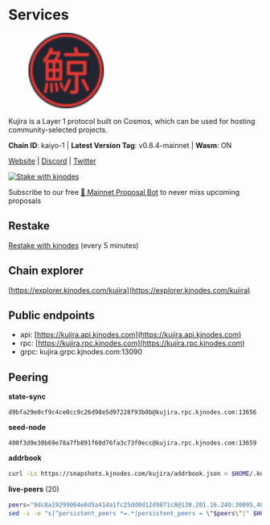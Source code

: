 # Services

<figure><img src="https://raw.githubusercontent.com/kj89/cosmos-images/main/logos/kujira.png" width="150" alt=""><figcaption></figcaption></figure>

Kujira is a Layer 1 protocol built on Cosmos, which can be used for  hosting community-selected projects.

**Chain ID**: kaiyo-1 | **Latest Version Tag**: v0.8.4-mainnet | **Wasm**: ON

[Website](https://kujira.app) | [Discord](https://discord.gg/teamkujira) | [Twitter](https://twitter.com/TeamKujira)

[![Stake with kjnodes](https://i.ibb.co/cr44Q8j/button-stake-with-kjnodes.png)](https://restake.app/kujira/kujiravaloper1tnuqj73jfn3724lqz34c27tuv80nv336sadqym)

Subscribe to our free [🤖 Mainnet Proposal Bot](https://t.me/kjnodes_proposal_bot) to never miss upcoming proposals

## Restake

[Restake with kjnodes](https://restake.app/kujira/kujiravaloper1tnuqj73jfn3724lqz34c27tuv80nv336sadqym) (every 5 minutes)
## Chain explorer
[https://explorer.kjnodes.com/kujira](https://explorer.kjnodes.com/kujira)

## Public endpoints

* api: [https://kujira.api.kjnodes.com](https://kujira.api.kjnodes.com)
* rpc: [https://kujira.rpc.kjnodes.com](https://kujira.rpc.kjnodes.com)
* grpc: kujira.grpc.kjnodes.com:13090

## Peering

**state-sync**

```text
d9bfa29e0cf9c4ce0cc9c26d98e5d97228f93b0b@kujira.rpc.kjnodes.com:13656
```

**seed-node**

```text
400f3d9e30b69e78a7fb891f60d76fa3c73f0ecc@kujira.rpc.kjnodes.com:13659
```

**addrbook**
```bash
curl -Ls https://snapshots.kjnodes.com/kujira/addrbook.json > $HOME/.kujira/config/addrbook.json
```

**live-peers** (20)
```bash
peers="9dc8a19299064e8d5a414a1fc25dd0d12d9871c8@138.201.16.240:30095,4018be5af4189573366762fa168826b4408418db@135.125.188.17:32095,da2673cf09dc2c124947827f4cf5e7c17114d504@142.132.202.98:26656,bba10290da32f3cb41e15c3a192413666ce05cee@5.9.208.14:26656,ecafd5cadaf3526a588550a7bc343ce2670c988d@185.16.39.231:26656,a7e7864f241db457f38d8e5b5b3c3de989dea2fe@66.94.126.62:26656,4ae125f9c9b8e2f1ac83749c2209e26056b97851@65.108.238.103:11856,b80cf7882c8cab4894d41ccd4f5a00406d8b5f7d@146.59.52.48:30095,8a210f1bcfc9015a7bc18dcc5add29c0dce3f2dc@95.217.70.62:26656,6cceba286b498d4a1931f85e35ea0fa433373057@88.198.128.174:26656,fa57c7c253be46ad9f696ee2f2c1d72cbc6a1591@146.59.52.135:31095,97e4468ac589eac505a800411c635b14511a61bb@5.9.239.238:26656,3a15fa46fe0a27d4ee60497a470a8c91911a9e5e@15.235.66.89:11756,82588f011491c6100d922d133f52fc23460b9231@95.217.91.238:26656,3d150f6a71caca5607daff69c9049c04c37da64e@51.210.223.186:30095,d9bfa29e0cf9c4ce0cc9c26d98e5d97228f93b0b@65.109.88.38:13656,ffac364ae5a9a730b49f02ba95b11878f76b7043@135.125.189.131:31095,d6f2eee997d108d4fde5683e31d678427376dfce@77.68.27.75:26656,4af5ea231c2fe1ca8174fb627e65bc09564f313b@45.143.196.110:11856,0393c19b176d1cf8bc560c5a8fa990301deb1a7e@95.216.235.54:26656"
sed -i -e "s|^persistent_peers *=.*|persistent_peers = \"$peers\"|" $HOME/.kujira/config/config.toml
```
